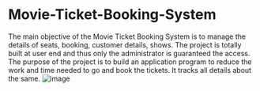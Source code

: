 # Movie-Ticket-Booking-System

The main objective of the Movie Ticket Booking System is to manage the details of seats, booking, customer details, shows. The project is totally built at user end and thus only the administrator is guaranteed the access. The purpose of the project is to build an application program to reduce the work and time needed to go and book the tickets. It tracks all details about the same.
![image](https://user-images.githubusercontent.com/72125549/164363106-fb72b3ab-6714-4b62-bf34-6b37d1d03f1a.png)

